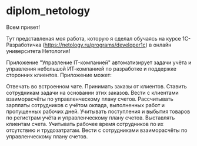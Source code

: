 # diplom_netology

Всем привет!

Тут представленая моя работа, которую я сделал обучаясь на курсе 1С-Разработичка (https://netology.ru/programs/developer1c) в онлайн университета Нетология!

Приложение "Управление IT-компанией" автоматизирует задачи учёта и управления небольшой ИТ-компанией по разработке и поддержке сторонних клиентов.
Приложение может:

Отвечать во встроенном чате.
Принимать заказы от клиентов.
Ставить сотрудникам задачи на основании этих заказов.
Вести с клиентами взаиморасчёты по управленческому плану счетов.
Рассчитывать зарплаты сотрудников с учётом оклада, выполненных работ и пропущенных рабочих дней.
Учитывать поступления и выбытия товаров по регистрам учёта и управленческому плану счетов.
Выставлять клиентам счета.
Учитывать рабочее время сотрудников по их отсутствию и трудозатратам.
Вести с сотрудниками взаиморасчёты по управленческому плану счетов.
